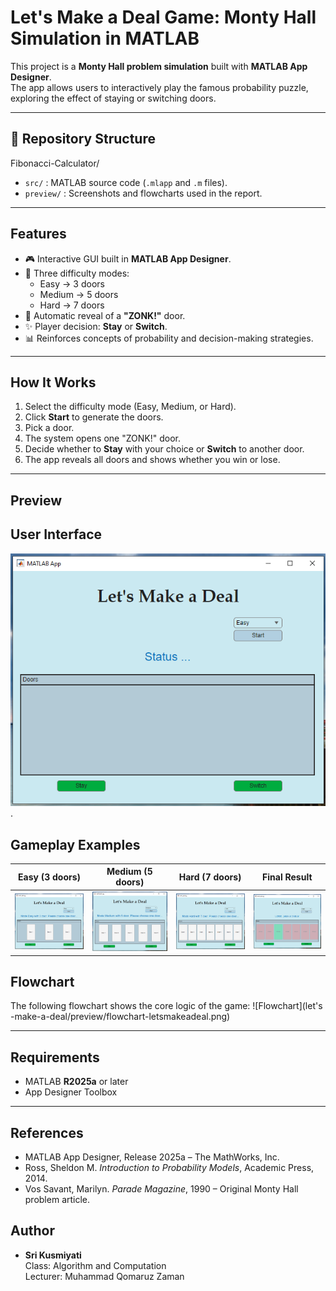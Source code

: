 # Let's Make a Deal Game: Monty Hall Simulation in MATLAB

This project is a **Monty Hall problem simulation** built with **MATLAB App Designer**.  
The app allows users to interactively play the famous probability puzzle, exploring the effect of staying or switching doors.  

---

## 📂 Repository Structure
Fibonacci-Calculator/
- `src/` : MATLAB source code (`.mlapp` and `.m` files).
- `preview/` : Screenshots and flowcharts used in the report.

---

## Features
- 🎮 Interactive GUI built in **MATLAB App Designer**.  
- 🎯 Three difficulty modes:
  - Easy → 3 doors
  - Medium → 5 doors
  - Hard → 7 doors
- 🤖 Automatic reveal of a **"ZONK!"** door.  
- ✨ Player decision: **Stay** or **Switch**.  
- 📊 Reinforces concepts of probability and decision-making strategies.  

---

## How It Works
1. Select the difficulty mode (Easy, Medium, or Hard).  
2. Click **Start** to generate the doors.  
3. Pick a door.  
4. The system opens one "ZONK!" door.  
5. Decide whether to **Stay** with your choice or **Switch** to another door.  
6. The app reveals all doors and shows whether you win or lose.  

---

## Preview
## User Interface
![UI](lets-make-a-deal/preview/ui-preview.png).

## Gameplay Examples
| Easy (3 doors) | Medium (5 doors) | Hard (7 doors) | Final Result |
|----------------|------------------|----------------|--------------|
| ![Easy](lets-make-a-deal/preview/easy-preview.png) | ![Medium](lets-make-a-deal/preview/medium-preview.png) | ![Hard](lets-make-a-deal/preview/hard-preview.png) | ![Final](lets-make-a-deal/preview/final-result.png) |

## Flowchart
The following flowchart shows the core logic of the game:
![Flowchart](let's -make-a-deal/preview/flowchart-letsmakeadeal.png)

---

## Requirements
- MATLAB **R2025a** or later  
- App Designer Toolbox  

---

## References
- MATLAB App Designer, Release 2025a – The MathWorks, Inc.  
- Ross, Sheldon M. *Introduction to Probability Models*, Academic Press, 2014.  
- Vos Savant, Marilyn. *Parade Magazine*, 1990 – Original Monty Hall problem article.  

## Author
- **Sri Kusmiyati**  
Class: Algorithm and Computation  
Lecturer: Muhammad Qomaruz Zaman  


